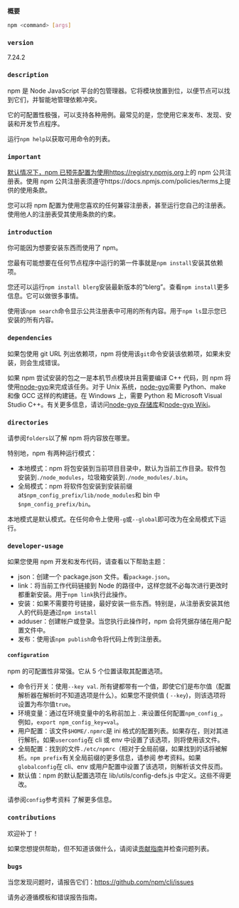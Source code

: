 ### `概要`



```bash
npm <command> [args]
```

### `version`

7.24.2

### `description`

npm 是 Node JavaScript 平台的包管理器。它将模块放置到位，以便节点可以找到它们，并智能地管理依赖冲突。

它的可配置性极强，可以支持各种用例。最常见的是，您使用它来发布、发现、安装和开发节点程序。

运行`npm help`以获取可用命令的列表。

### `important`

[默认情况下，npm 已预先配置为使用https://registry.npmjs.org](https://registry.npmjs.org/)上的 npm 公共注册表。使用 npm 公共注册表须遵守https://docs.npmjs.com/policies/terms上提供的使用条款。

您可以将 npm 配置为使用您喜欢的任何兼容注册表，甚至运行您自己的注册表。使用他人的注册表受其使用条款的约束。

### `introduction`

你可能因为想要安装东西而使用了 npm。

您最有可能想要在任何节点程序中运行的第一件事就是`npm install`安装其依赖项。

您还可以运行`npm install blerg`安装最新版本的“blerg”。查看`npm install`更多信息。它可以做很多事情。

使用该`npm search`命令显示公共注册表中可用的所有内容。用于`npm ls`显示您已安装的所有内容。

### `dependencies`

如果包使用 git URL 列出依赖项，npm 将使用该`git`命令安装该依赖项，如果未安装，则会生成错误。

如果 npm 尝试安装的包之一是本机节点模块并且需要编译 C++ 代码，则 npm 将使用[node-gyp](https://github.com/nodejs/node-gyp)来完成该任务。对于 Unix 系统，[node-gyp](https://github.com/nodejs/node-gyp)需要 Python、make 和像 GCC 这样的构建链。在 Windows 上，需要 Python 和 Microsoft Visual Studio C++。有关更多信息，请访问[node-gyp 存储库](https://github.com/nodejs/node-gyp)和[node-gyp Wiki](https://github.com/nodejs/node-gyp/wiki)。

### `directories`

请参阅`folders`以了解 npm 将内容放在哪里。

特别地，npm 有两种运行模式：

- 本地模式：npm 将包安装到当前项目目录中，默认为当前工作目录。软件包安装到`./node_modules`，垃圾箱安装到`./node_modules/.bin`。
- 全局模式：npm 将软件包安装到安装前缀 at`$npm_config_prefix/lib/node_modules`和 bin 中`$npm_config_prefix/bin`。

本地模式是默认模式。在任何命令上使用`-g`或`--global`即可改为在全局模式下运行。

### `developer-usage`

如果您使用 npm 开发和发布代码，请查看以下帮助主题：

- json：创建一个 package.json 文件。看`package.json`。
- link：将当前工作代码链接到 Node 的路径中，这样您就不必每次进行更改时都重新安装。用于`npm link`执行此操作。
- 安装：如果不需要符号链接，最好安装一些东西。特别是，从注册表安装其他人的代码是通过`npm install`
- adduser：创建帐户或登录。当您执行此操作时，npm 会将凭据存储在用户配置文件中。
- 发布：使用该`npm publish`命令将代码上传到注册表。

#### `configuration`

npm 的可配置性非常强。它从 5 个位置读取其配置选项。

- 命令行开关：使用`--key val`. 所有键都带有一个值，即使它们是布尔值（配置解析器在解析时不知道选项是什么）。如果您不提供值 ( `--key`)，则该选项将设置为布尔值`true`。
- 环境变量：通过在环境变量中的名称前加上 . 来设置任何配置`npm_config_`。例如，`export npm_config_key=val`。
- 用户配置：该文件`$HOME/.npmrc`是 ini 格式的配置列表。如果存在，则对其进行解析。如果`userconfig`在 cli 或 env 中设置了该选项，则将使用该文件。
- 全局配置：找到的文件`./etc/npmrc`（相对于全局前缀，如果找到的话将被解析。`npm prefix`有关全局前缀的更多信息，请参阅 参考资料。如果`globalconfig`在 cli、env 或用户配置中设置了该选项，则解析该文件反而。
- 默认值：npm 的默认配置选项在 lib/utils/config-defs.js 中定义。这些不得更改。

请参阅`config`参考资料 了解更多信息。

### `contributions`

欢迎补丁！

如果您想提供帮助，但不知道该做什么，请阅读[贡献指南](https://github.com/npm/cli/blob/latest/CONTRIBUTING.md)并检查问题列表。

### `bugs`

当您发现问题时，请报告它们：https://github.com/npm/cli/issues

请务必遵循模板和错误报告指南。